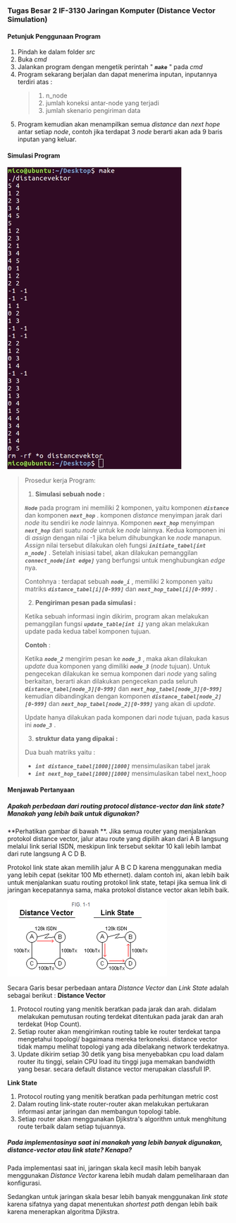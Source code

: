 ### Tugas Besar 2 IF-3130 Jaringan Komputer (Distance Vector Simulation)

#### **Petunjuk Penggunaan Program** 
1. Pindah ke dalam folder *src*
2. Buka *cmd*
3. Jalankan program dengan mengetik perintah " ***`make`*** " pada *cmd*
4. Program sekarang berjalan dan dapat menerima inputan, inputannya terdiri atas :
    > 1. n_node
    > 2. jumlah koneksi antar-node yang terjadi
    > 3. jumlah skenario pengiriman data
5. Program kemudian akan menampilkan semua *distance* dan *next hope* antar setiap *node*, contoh jika terdapat 3 *node* berarti akan ada 9 baris inputan yang keluar.

#### **Simulasi Program**

![Gambar Simulasi make, kemudian input serta keluaran](img/simulasi.jpg)

> Prosedur kerja Program:
>  1. **Simulasi sebuah node :**
>
> ***`Node`*** pada program ini memiliki 2 komponen, yaitu komponen ***`distance`*** dan komponen ***`next_hop`*** . komponen *distance*  menyimpan jarak dari *node* itu sendiri ke *node* lainnya. Komponen ***`next_hop`*** menyimpan ***`next_hop`*** dari suatu *node* untuk ke *node* lainnya. Kedua komponen ini di *assign* dengan nilai -1 jika belum dihubungkan ke *node* manapun. *Assign* nilai tersebut dilakukan oleh fungsi ***`initiate_tabel[int n_node]`*** . Setelah inisiasi tabel, akan dilakukan pemanggilan ***`connect_node[int edge]`*** yang berfungsi untuk menghubungkan *edge* nya.
>
> Contohnya : terdapat sebuah ***`node_i`*** , memiliki 2 komponen yaitu matriks ***`distance_tabel[i][0-999]`*** dan ***`next_hop_tabel[i][0-999]`*** .
> 
> 2. **Pengiriman pesan pada simulasi :**
>
> Ketika sebuah informasi ingin dikirim, program akan melakukan pemanggilan fungsi ***`update_table[int i]`*** yang akan melakukan update pada kedua tabel komponen tujuan.
>
> **Contoh** : 
>
>Ketika ***`node_2`*** mengirim pesan ke ***`node_3`*** , maka akan dilakukan *update* dua komponen yang dimiliki ***`node_3`*** (*node* tujuan). 
>Untuk pengecekan dilakukan ke semua komponen dari *node* yang saling berkaitan, berarti akan dilakukan pengecekan pada seluruh ***`distance_tabel[node_3][0-999]`*** dan ***`next_hop_tabel[node_3][0-999]`*** kemudian dibandingkan dengan komponen ***`distance_tabel[node_2][0-999]`*** dan ***`next_hop_tabel[node_2][0-999]`*** yang akan di *update*.
>
>Update hanya dilakukan pada komponen dari *node* tujuan, pada kasus ini ***`node_3`*** .
>
> 3. **struktur data yang dipakai :** 
>
> Dua buah matriks yaitu :
> - ***`int distance_tabel[1000][1000]`*** mensimulasikan tabel jarak
> - ***`int next_hop_tabel[1000][1000]`*** mensimulasikan tabel next_hoop
> 


#### **Menjawab Pertanyaan**
##### Apakah perbedaan dari routing protocol distance-vector dan link state? Manakah yang lebih baik untuk digunakan?
**Perhatikan gambar di bawah **. Jika semua router yang menjalankan protokol distance vector, jalur atau route yang dipilih akan dari A B langsung melalui link serial ISDN, meskipun link tersebut sekitar 10 kali lebih lambat dari rute langsung A C D B.

Protokol link state akan memilih jalur A B C D karena menggunakan media yang lebih cepat (sekitar 100 Mb ethernet). dalam contoh ini, akan lebih baik untuk menjalankan suatu routing protokol link state, tetapi jika semua link di jaringan kecepatannya sama, maka protokol distance vector akan lebih baik.

![Gambar untuk distance vector dan link state](img/distancevektor.png)

Secara Garis besar perbedaan antara *Distance Vector* dan *Link State* adalah sebagai berikut :
**Distance Vector**
1. Protocol routing yang menitik beratkan pada jarak dan arah. didalam melakukan pemutusan routing terdekat ditentukan pada jarak dan arah terdekat (Hop Count). 
2. Setiap router akan mengirimkan routing table ke router terdekat tanpa mengetahui topologi/ bagaimana mereka terkoneksi. distance vector tidak mampu melihat topologi yang ada dibelakang network terdekatnya.
3. Update dikirim setiap 30 detik yang bisa menyebabkan cpu load dalam router itu tinggi, selain CPU load itu tinggi juga memakan bandwidth yang besar. secara default distance vector merupakan classfull IP.

**Link State**
1. Protocol routing yang menitik beratkan pada perhitungan metric cost
2. Dalam routing link-state router-router akan melakukan pertukaran informasi antar jaringan dan membangun topologi table. 
3. Setiap router akan menggunakan Djikstra's algorithm untuk menghitung route terbaik dalam setiap tujuannya. 

##### Pada implementasinya saat ini manakah yang lebih banyak digunakan, distance-vector atau  link state? Kenapa?
Pada implementasi saat ini, jaringan skala kecil masih lebih banyak menggunakan *Distance Vector* karena lebih mudah dalam pemeliharaan dan konfigurasi.

Sedangkan untuk jaringan skala besar lebih banyak menggunakan *link state* karena sifatnya yang dapat menentukan *shortest path* dengan lebih baik karena menerapkan algoritma Djikstra.

